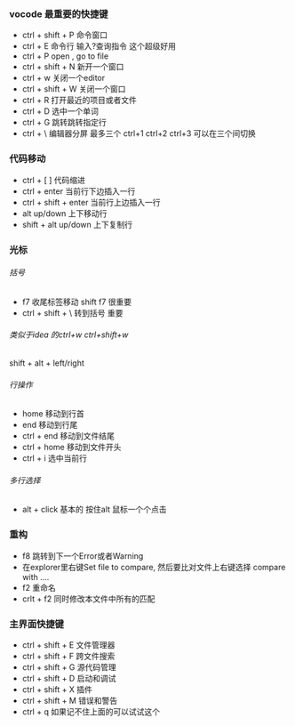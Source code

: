 ### vocode 最重要的快捷键

* ctrl + shift + P 命令窗口
* ctrl + E 命令行 输入?查询指令 这个超级好用
* ctrl + P  open , go to file
* ctrl + shift + N 新开一个窗口
* ctrl + w 关闭一个editor
* ctrl + shift + W 关闭一个窗口
* ctrl + R  打开最近的项目或者文件 
* ctrl + D 选中一个单词
* ctrl + G 跳转跳转指定行
* ctrl + \ 编辑器分屏 最多三个 ctrl+1 ctrl+2 ctrl+3 可以在三个间切换

### 代码移动
* ctrl + [ ] 代码缩进
* ctrl + enter 当前行下边插入一行
* ctrl + shift + enter 当前行上边插入一行
* alt up/down 上下移动行
* shift + alt up/down 上下复制行

### 光标
###### 括号
* f7 收尾标签移动 shift f7 很重要
* ctrl + shift + \ 转到括号 重要
###### 类似于idea 的ctrl+w ctrl+shift+w
shift + alt + left/right
###### 行操作
* home 移动到行首 
* end 移动到行尾 
* ctrl + end 移动到文件结尾
* ctrl + home 移动到文件开头
* ctrl + i 选中当前行
###### 多行选择
* alt + click 基本的 按住alt 鼠标一个个点击

### 重构
* f8 跳转到下一个Error或者Warning 
* 在explorer里右键Set file to compare, 然后要比对文件上右键选择 compare with ....
* f2 重命名
* crlt + f2 同时修改本文件中所有的匹配











### 主界面快捷键
* ctrl + shift + E 文件管理器
* ctrl + shift + F 跨文件搜索
* ctrl + shift + G 源代码管理
* ctrl + shift + D 启动和调试
* ctrl + shift + X 插件
* ctrl + shift + M 错误和警告
* ctrl + q 如果记不住上面的可以试试这个
